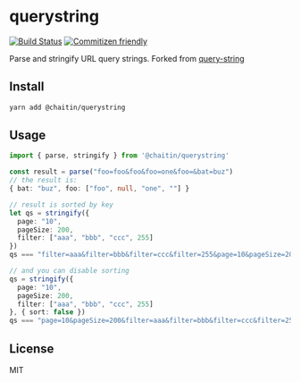 # querystring
[![Build Status](https://travis-ci.org/chaitin/querystring.svg?branch=master)](https://travis-ci.org/chaitin/querystring)
[![Commitizen friendly](https://img.shields.io/badge/commitizen-friendly-brightgreen.svg)](http://commitizen.github.io/cz-cli/)

Parse and stringify URL query strings. Forked from [query-string](https://github.com/sindresorhus/query-string)

## Install
```bash
yarn add @chaitin/querystring
```

## Usage
```ts
import { parse, stringify } from '@chaitin/querystring'

const result = parse("foo=foo&foo&foo=one&foo=&bat=buz")
// the result is:
{ bat: "buz", foo: ["foo", null, "one", ""] }

// result is sorted by key
let qs = stringify({
  page: "10",
  pageSize: 200,
  filter: ["aaa", "bbb", "ccc", 255]
})
qs === "filter=aaa&filter=bbb&filter=ccc&filter=255&page=10&pageSize=200"

// and you can disable sorting
qs = stringify({
  page: "10",
  pageSize: 200,
  filter: ["aaa", "bbb", "ccc", 255]
}, { sort: false })
qs === "page=10&pageSize=200&filter=aaa&filter=bbb&filter=ccc&filter=255"
```

## License
MIT
